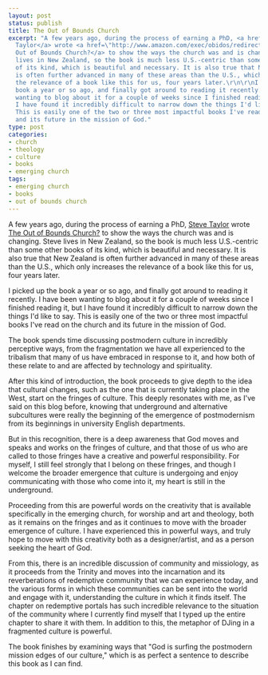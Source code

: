 ```yaml
---
layout: post
status: publish
title: The Out of Bounds Church
excerpt: "A few years ago, during the process of earning a PhD, <a href=\"http://www.emergentkiwi.org.nz/\">Steve
  Taylor</a> wrote <a href=\"http://www.amazon.com/exec/obidos/redirect?link_code=ur2&amp;tag=emergentkiwi-20&amp;camp=1789&amp;creative=9325&amp;path=http%3A%2F%2Fwww.amazon.com%2Fgp%2Fproduct%2F0310259045%3Fv%3Dglance%26n%3D283155\">The
  Out of Bounds Church?</a> to show the ways the church was and is changing. Steve
  lives in New Zealand, so the book is much less U.S.-centric than some other books
  of its kind, which is beautiful and necessary. It is also true that New Zealand
  is often further advanced in many of these areas than the U.S., which only increases
  the relevance of a book like this for us, four years later.\r\n\r\nI picked up the
  book a year or so ago, and finally got around to reading it recently. I have been
  wanting to blog about it for a couple of weeks since I finished reading it, but
  I have found it incredibly difficult to narrow down the things I'd like to say.
  This is easily one of the two or three most impactful books I've read on the church
  and its future in the mission of God."
type: post
categories:
- church
- theology
- culture
- books
- emerging church
tags:
- emerging church
- books
- out of bounds church
---
```

A few years ago, during the process of earning a PhD, <a href="http://www.emergentkiwi.org.nz/">Steve Taylor</a> wrote <a href="http://www.amazon.com/exec/obidos/redirect?link_code=ur2&amp;tag=emergentkiwi-20&amp;camp=1789&amp;creative=9325&amp;path=http%3A%2F%2Fwww.amazon.com%2Fgp%2Fproduct%2F0310259045%3Fv%3Dglance%26n%3D283155">The Out of Bounds Church?</a> to show the ways the church was and is changing. Steve lives in New Zealand, so the book is much less U.S.-centric than some other books of its kind, which is beautiful and necessary. It is also true that New Zealand is often further advanced in many of these areas than the U.S., which only increases the relevance of a book like this for us, four years later.

I picked up the book a year or so ago, and finally got around to reading it recently. I have been wanting to blog about it for a couple of weeks since I finished reading it, but I have found it incredibly difficult to narrow down the things I'd like to say. This is easily one of the two or three most impactful books I've read on the church and its future in the mission of God.

The book spends time discussing postmodern culture in incredibly perceptive ways, from the fragmentation we have all experienced to the tribalism that many of us have embraced in response to it, and how both of these relate to and are affected by technology and spirituality.

After this kind of introduction, the book proceeds to give depth to the idea that cultural changes, such as the one that is currently taking place in the West, start on the fringes of culture. This deeply resonates with me, as I've said on this blog before, knowing that underground and alternative subcultures were really the beginning of the emergence of postmodernism from its beginnings in university English departments.

But in this recognition, there is a deep awareness that God moves and speaks and works on the fringes of culture, and that those of us who are called to those fringes have a creative and powerful responsibility. For myself, I still feel strongly that I belong on these fringes, and though I welcome the broader emergence that culture is undergoing and enjoy communicating with those who come into it, my heart is still in the underground.

Proceeding from this are powerful words on the creativity that is available specifically in the emerging church, for worship and art and theology, both as it remains on the fringes and as it continues to move with the broader emergence of culture. I have experienced this in powerful ways, and truly hope to move with this creativity both as a designer/artist, and as a person seeking the heart of God.

From this, there is an incredible discussion of community and missiology, as it proceeds from the Trinity and moves into the incarnation and its reverberations of redemptive community that we can experience today, and the various forms in which these communities can be sent into the world and engage with it, understanding the culture in which it finds itself. The chapter on redemptive portals has such incredible relevance to the situation of the community where I currently find myself that I typed up the entire chapter to share it with them. In addition to this, the metaphor of DJing in a fragmented culture is powerful.

The book finishes by examining ways that "God is surfing the postmodern mission edges of our culture," which is as perfect a sentence to describe this book as I can find. 
